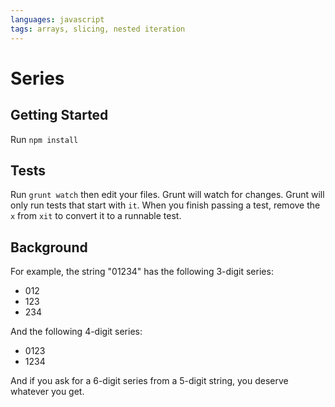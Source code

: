 ```yaml
---
languages: javascript
tags: arrays, slicing, nested iteration
---
```


# Series
## Getting Started

Run `npm install`

## Tests

Run `grunt watch` then edit your files. Grunt will watch for changes. Grunt
will only run tests that start with `it`. When you finish passing a test,
remove the `x` from `xit` to convert it to a runnable test.

## Background

For example, the string "01234" has the following 3-digit series:

* 012
* 123
* 234

And the following 4-digit series:

* 0123
* 1234

And if you ask for a 6-digit series from a 5-digit string,
you deserve whatever you get.
